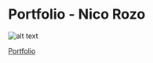 <h1>Portfolio - Nico Rozo</h1>

![alt text](https://dreamy-seahorse-bb33cd.netlify.app/assets/Screen%20Shot%202023-07-18%20at%2014.11.34.png)

<a href="https://dreamy-seahorse-bb33cd.netlify.app/assets/Screen%20Shot%202023-07-18%20at%2014.11.34.png">Portfolio</a>